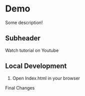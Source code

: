 # Demo 

Some description!

## Subheader 

Watch tutorial on Youtube

## Local Development

1. Open Index.html in your browser

Final Changes  
